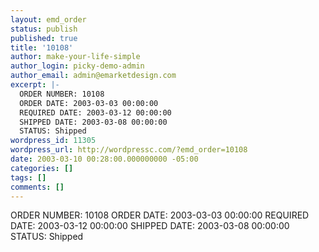 ```yaml
---
layout: emd_order
status: publish
published: true
title: '10108'
author: make-your-life-simple
author_login: picky-demo-admin
author_email: admin@emarketdesign.com
excerpt: |-
  ORDER NUMBER: 10108
  ORDER DATE: 2003-03-03 00:00:00
  REQUIRED DATE: 2003-03-12 00:00:00
  SHIPPED DATE: 2003-03-08 00:00:00
  STATUS: Shipped
wordpress_id: 11305
wordpress_url: http://wordpressc.com/?emd_order=10108
date: 2003-03-10 00:28:00.000000000 -05:00
categories: []
tags: []
comments: []
---
```

ORDER NUMBER: 10108
ORDER DATE: 2003-03-03 00:00:00
REQUIRED DATE: 2003-03-12 00:00:00
SHIPPED DATE: 2003-03-08 00:00:00
STATUS: Shipped
